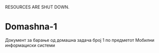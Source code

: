 RESOURCES ARE SHUT DOWN.


# Domashna-1

Документ за барање од домашна задача број 1 по предметот Мобилни информациски системи 
